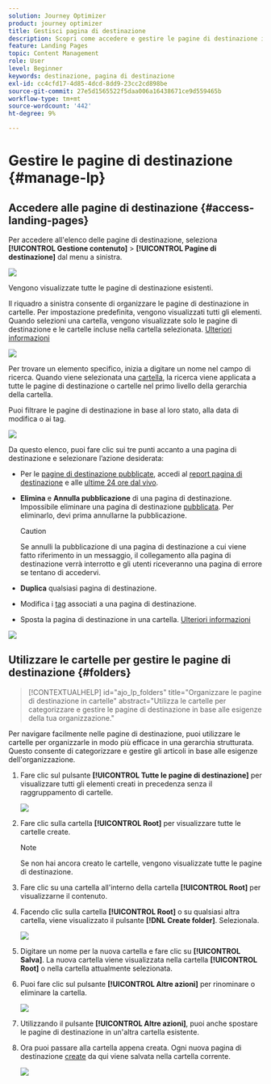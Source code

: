 ```yaml
---
solution: Journey Optimizer
product: journey optimizer
title: Gestisci pagina di destinazione
description: Scopri come accedere e gestire le pagine di destinazione in Journey Optimizer
feature: Landing Pages
topic: Content Management
role: User
level: Beginner
keywords: destinazione, pagina di destinazione
exl-id: cc4cfd17-4d85-4dcd-8dd9-23cc2cd898be
source-git-commit: 27e5d1565522f5daa006a16438671ce9d559465b
workflow-type: tm+mt
source-wordcount: '442'
ht-degree: 9%

---
```


# Gestire le pagine di destinazione {#manage-lp}

## Accedere alle pagine di destinazione {#access-landing-pages}

Per accedere all&#39;elenco delle pagine di destinazione, seleziona **[!UICONTROL Gestione contenuto]** > **[!UICONTROL Pagine di destinazione]** dal menu a sinistra.

![](assets/lp_access-list.png)

Vengono visualizzate tutte le pagine di destinazione esistenti.

Il riquadro a sinistra consente di organizzare le pagine di destinazione in cartelle. Per impostazione predefinita, vengono visualizzati tutti gli elementi. Quando selezioni una cartella, vengono visualizzate solo le pagine di destinazione e le cartelle incluse nella cartella selezionata. [Ulteriori informazioni](#folders)

![](assets/lp-access-list-folders.png)

Per trovare un elemento specifico, inizia a digitare un nome nel campo di ricerca. Quando viene selezionata una [cartella](#folders), la ricerca viene applicata a tutte le pagine di destinazione o cartelle nel primo livello della gerarchia della cartella<!--(not nested items)-->.

Puoi filtrare le pagine di destinazione in base al loro stato, alla data di modifica o ai tag.

![](assets/lp_access-list-filter.png)

Da questo elenco, puoi fare clic sui tre punti accanto a una pagina di destinazione e selezionare l’azione desiderata:

* Per le [pagine di destinazione pubblicate](create-lp.md#publish-landing-page), accedi al [report pagina di destinazione](../reports/lp-report-global-cja.md) e alle [ultime 24 ore dal vivo](../reports/lp-report-live.md).

* **Elimina** e **Annulla pubblicazione** di una pagina di destinazione. Impossibile eliminare una pagina di destinazione [pubblicata](create-lp.md#publish-landing-page). Per eliminarlo, devi prima annullarne la pubblicazione.

  >[!CAUTION]
  >
  >Se annulli la pubblicazione di una pagina di destinazione a cui viene fatto riferimento in un messaggio, il collegamento alla pagina di destinazione verrà interrotto e gli utenti riceveranno una pagina di errore se tentano di accedervi.

* **Duplica** qualsiasi pagina di destinazione.

* Modifica i [tag](../start/search-filter-categorize.md#tags) associati a una pagina di destinazione.

* Sposta la pagina di destinazione in una cartella. [Ulteriori informazioni](#folders)

![](assets/lp_access-list-actions.png)

## Utilizzare le cartelle per gestire le pagine di destinazione {#folders}

>[!CONTEXTUALHELP]
>id="ajo_lp_folders"
>title="Organizzare le pagine di destinazione in cartelle"
>abstract="Utilizza le cartelle per categorizzare e gestire le pagine di destinazione in base alle esigenze della tua organizzazione."

Per navigare facilmente nelle pagine di destinazione, puoi utilizzare le cartelle per organizzarle in modo più efficace in una gerarchia strutturata. Questo consente di categorizzare e gestire gli articoli in base alle esigenze dell&#39;organizzazione.

1. Fare clic sul pulsante **[!UICONTROL Tutte le pagine di destinazione]** per visualizzare tutti gli elementi creati in precedenza senza il raggruppamento di cartelle.

   ![](assets/lp-folders.png)

1. Fare clic sulla cartella **[!UICONTROL Root]** per visualizzare tutte le cartelle create.

   >[!NOTE]
   >
   >Se non hai ancora creato le cartelle, vengono visualizzate tutte le pagine di destinazione.

1. Fare clic su una cartella all&#39;interno della cartella **[!UICONTROL Root]** per visualizzarne il contenuto.

1. Facendo clic sulla cartella **[!UICONTROL Root]** o su qualsiasi altra cartella, viene visualizzato il pulsante **[!DNL Create folder]**. Selezionala.

   ![](assets/lp-create-folder.png)

1. Digitare un nome per la nuova cartella e fare clic su **[!UICONTROL Salva]**. La nuova cartella viene visualizzata nella cartella **[!UICONTROL Root]** o nella cartella attualmente selezionata.

1. Puoi fare clic sul pulsante **[!UICONTROL Altre azioni]** per rinominare o eliminare la cartella.

   ![](assets/lp-folder-more-actions.png)

1. Utilizzando il pulsante **[!UICONTROL Altre azioni]**, puoi anche spostare le pagine di destinazione in un&#39;altra cartella esistente.

1. Ora puoi passare alla cartella appena creata. Ogni nuova pagina di destinazione [create](create-lp.md#create-landing-page.md) da qui viene salvata nella cartella corrente.

   ![](assets/lp-folder-create.png)
